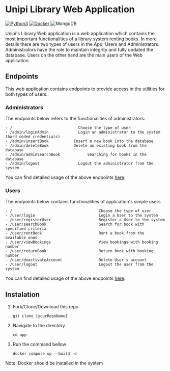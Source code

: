 # Unipi Library  Web Application

[![Python3](https://img.shields.io/badge/language-Python3-red)](https://img.shields.io/badge/language-Python3-red)
[![Docker](https://img.shields.io/badge/Docker-Supported-blue)](https://img.shields.io/badge/Docker-Supported-blue)
![MongoDB](https://img.shields.io/badge/MongoDB-%234ea94b.svg?style=for-the-badge&logo=mongodb&logoColor=white)

Unipi's Library Web application is a web application which contains the most important functionalities of a library system renting books. 
In more details there are two types of users in the App: Users and Administrators. Administrators have the role to maintain integrity and fully updated the database.
Users on the other hand are the main users of the Web application.

## Endpoints

This web application contains endpoints to provide access in the utilities for both types of users.

### Administrators

The endpoints below refers to the functionalities of administrators:

```text
- /                             Choose the type of user
- /admin/loginAdmin             Login an administrator to the system (hard coded credentials)
- /admin/insertBook           Insert a new book into the database
- /admin/deleteBook           Delete an existing book from the database
- /admin/adminSearchBook            Searching for books in the database    
- /admin/logout                 Logout the administrator from the system
```

You can find detailed usage of the above endpoints [here](doc/adminEndpoints.md).

### Users

The endpoints below contains functionalities of application's simple users

```text
- /                                      Choose the type of user
- /user/login                            Login a User to the system
- /user/registerUser                     Register a User to the system
- /user/searchBook                       Search for book with specified criteria
- /user/rentBook                         Rent a book from the available ones
- /user/viewBookings                     View bookings with booking number
- /user/returnBook                       Return book with booking number
- /user/deactivateAccount                Delete User's account
- /user/logout                           Logout the user from the system
```

You can find detailed usage of the above endpoints [here](doc/userEndpoints.md).

## Instalation

1. Fork/Clone/Download this repo

   `git clone [yourRepoName]`

2. Navigate to the directory

   `cd app`

3. Run the command bellow

   `docker compose up --build -d`

Note: Docker should be installed in the system
